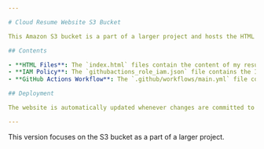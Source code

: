```yaml
---

# Cloud Resume Website S3 Bucket

This Amazon S3 bucket is a part of a larger project and hosts the HTML files for my resume website. It also includes the necessary configuration files for automated deployment using GitHub Actions.

## Contents

- **HTML Files**: The `index.html` files contain the content of my resume website.
- **IAM Policy**: The `githubactions_role_iam.json` file contains the IAM policy that allows GitHub Actions to push changes to this S3 bucket using OIDC (OpenID Connect).
- **GitHub Actions Workflow**: The `.github/workflows/main.yml` file contains the GitHub Actions workflow configuration. It assumes the GitHub Actions role to perform deployment tasks.

## Deployment

The website is automatically updated whenever changes are committed to the main branch of the associated GitHub repository. GitHub Actions trigger the deployment workflow, which pushes the updated HTML files to this S3 bucket.

---
```


This version focuses on the S3 bucket as a part of a larger project.
